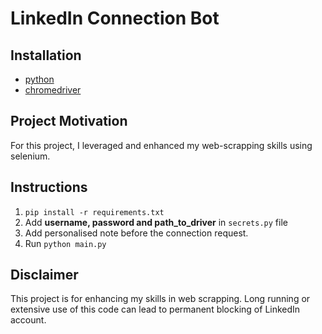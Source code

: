 # LinkedIn Connection Bot

## Installation

- [python](https://www.python.org/downloads/)
- [chromedriver](https://chromedriver.chromium.org/downloads)

## Project Motivation

For this project, I leveraged and enhanced my web-scrapping skills using selenium.

## Instructions

1. `pip install -r requirements.txt`
2. Add **username, password and path_to_driver** in `secrets.py` file
3. Add personalised note before the connection request.
4. Run `python main.py`

## Disclaimer

This project is for enhancing my skills in web scrapping. Long running or extensive use of this code can lead to permanent blocking of LinkedIn account.
